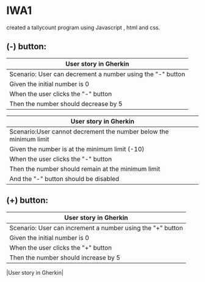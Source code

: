 # IWA1
created a tallycount program using Javascript , html and css.
## (-) button:

|User story in Gherkin|
| ------ |
 |Scenario: User can decrement a number using the "-" button|
 |Given the initial number is 0|
| When the user clicks the "-" button|
|Then the number should decrease by 5|


|User story in Gherkin|
| ------ |
 |Scenario:User cannot decrement the number below the minimum limit|
 |Given the number is at the minimum limit (-10)|
| When the user clicks the "-" button|
|Then the number should remain at the minimum limit|
|  And the "-" button should be disabled|

## (+) button: 

|User story in Gherkin|
| ------|
|Scenario: User can increment a number using the "+" button|
 | Given the initial number is 0|
 | When the user clicks the "+" button|
|Then the number should increase by 5|

|User story in Gherkin|
